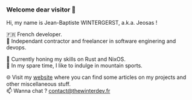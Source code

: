 ### Welcome dear visitor 👋

Hi, my name is Jean-Baptiste WINTERGERST, a.k.a. Jeosas !

🇫🇷 French developer.\
💼 Independant contractor and freelancer in software enginering and devops.

🌱 Currently honing my skills on Rust and NixOS.\
🗻 In my spare time, I like to indulge in mountain sports.

🌐 Visit my [website](https://thewinterdev.fr) where you can find some articles on my projects and other miscellaneous stuff.\
📫 Wanna chat ? [contact@thewinterdev.fr](mailto:contact@thewinterdev.fr)
